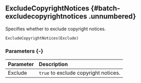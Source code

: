 ## ExcludeCopyrightNotices {#batch-excludecopyrightnotices .unnumbered}

Specifies whether to exclude copyright notices.

```{sql}
ExcludeCopyrightNotices(Exclude)
```

### Parameters {-}

**Parameter** | **Description**
| :-- | :-- |
Exclude | `true` to exclude copyright notices.